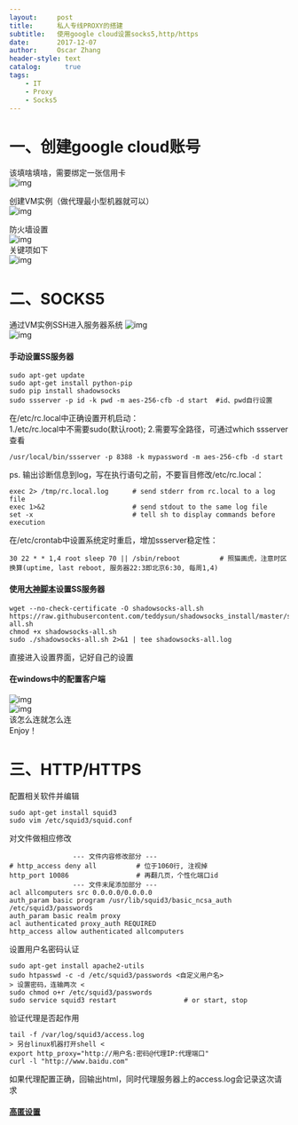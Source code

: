 ```yaml
---
layout:     post
title:      私人专线PROXY的搭建
subtitle:   使用google cloud设置socks5,http/https
date:       2017-12-07
author:     Oscar Zhang
header-style: text
catalog:      true
tags:
    - IT
    - Proxy
    - Socks5
---
```

# 一、创建google cloud账号 
该填啥填啥，需要绑定一张信用卡     
![img][1]  

创建VM实例（做代理最小型机器就可以）    
![img][2]   

防火墙设置      
![img][3]     
关键项如下      
![img][4]    

# 二、SOCKS5       
通过VM实例SSH进入服务器系统
![img][5]         
![img][6]      

#### 手动设置SS服务器    

    sudo apt-get update  
    sudo apt-get install python-pip     
    sudo pip install shadowsocks     
    sudo ssserver -p id -k pwd -m aes-256-cfb -d start  #id、pwd自行设置     

在/etc/rc.local中正确设置开机启动：   
1./etc/rc.local中不需要sudo(默认root); 2.需要写全路径，可通过which ssserver查看

    /usr/local/bin/ssserver -p 8388 -k mypassword -m aes-256-cfb -d start  

ps. 输出诊断信息到log，写在执行语句之前，不要盲目修改/etc/rc.local：

    exec 2> /tmp/rc.local.log      # send stderr from rc.local to a log file
    exec 1>&2                      # send stdout to the same log file
    set -x                         # tell sh to display commands before execution

在/etc/crontab中设置系统定时重启，增加ssserver稳定性：

    30 22 * * 1,4 root sleep 70 || /sbin/reboot          # 照猫画虎，注意时区换算(uptime, last reboot, 服务器22:3即北京6:30, 每周1,4) 

#### 使用[大神脚本](https://teddysun.com/486.html)设置SS服务器

    wget --no-check-certificate -O shadowsocks-all.sh https://raw.githubusercontent.com/teddysun/shadowsocks_install/master/shadowsocks-all.sh
    chmod +x shadowsocks-all.sh
    sudo ./shadowsocks-all.sh 2>&1 | tee shadowsocks-all.log

直接进入设置界面，记好自己的设置

#### 在windows中的配置客户端
![img][7]      
![img][8]       
该怎么连就怎么连   
Enjoy！   

# 三、HTTP/HTTPS

配置相关软件并编辑

    sudo apt-get install squid3     
    sudo vim /etc/squid3/squid.conf
            
对文件做相应修改

                    --- 文件内容修改部分 ---
    # http_access deny all          # 位于1060行, 注视掉
    http_port 10086                 # 再翻几页，个性化端口id
                    --- 文件末尾添加部分 ---
    acl allcomputers src 0.0.0.0/0.0.0.0
    auth_param basic program /usr/lib/squid3/basic_ncsa_auth /etc/squid3/passwords
    auth_param basic realm proxy
    acl authenticated proxy_auth REQUIRED
    http_access allow authenticated allcomputers
    
设置用户名密码认证
 
    sudo apt-get install apache2-utils
    sudo htpasswd -c -d /etc/squid3/passwords <自定义用户名>
    > 设置密码，连输两次 <
    sudo chmod o+r /etc/squid3/passwords
    sudo service squid3 restart                 # or start, stop
    
验证代理是否起作用

    tail -f /var/log/squid3/access.log
    > 另台linux机器打开shell <
    export http_proxy="http://用户名:密码@代理IP:代理端口"
    curl -l "http://www.baidu.com"
    
如果代理配置正确，回输出html，同时代理服务器上的access.log会记录这次请求

#### [高匿设置](http://hoyoung.net/2017/02/10/squid3-proxy/)

[1]: https://raw.githubusercontent.com/zbhoscar/zbhoscar.github.io/master/img/in-post/post-proxy/1.png
[2]: https://raw.githubusercontent.com/zbhoscar/zbhoscar.github.io/master/img/in-post/post-proxy/2.png
[3]: https://raw.githubusercontent.com/zbhoscar/zbhoscar.github.io/master/img/in-post/post-proxy/3.png
[4]: https://raw.githubusercontent.com/zbhoscar/zbhoscar.github.io/master/img/in-post/post-proxy/4.png
[5]: https://raw.githubusercontent.com/zbhoscar/zbhoscar.github.io/master/img/in-post/post-proxy/5.png
[6]: https://raw.githubusercontent.com/zbhoscar/zbhoscar.github.io/master/img/in-post/post-proxy/6.png
[7]: https://raw.githubusercontent.com/zbhoscar/zbhoscar.github.io/master/img/in-post/post-proxy/7.png
[8]: https://raw.githubusercontent.com/zbhoscar/zbhoscar.github.io/master/img/in-post/post-proxy/8.png















